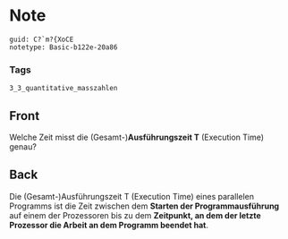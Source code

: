 # Note
```
guid: C?`m?{XoCE
notetype: Basic-b122e-20a86
```

### Tags
```
3_3_quantitative_masszahlen
```

## Front
Welche Zeit misst die (Gesamt-)<b>Ausführungszeit T</b> (Execution
Time) genau?

## Back
Die (Gesamt-)Ausführungszeit T (Execution Time) eines parallelen
Programms ist die Zeit zwischen dem <b>Starten der
Programmausführung</b> auf einem der Prozessoren bis zu dem
<b>Zeitpunkt, an dem der letzte Prozessor die Arbeit an dem
Programm beendet hat</b>.
